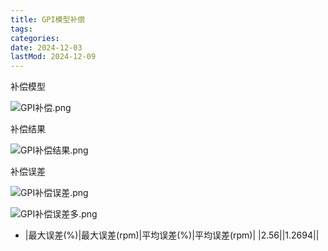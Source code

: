 ```yaml
---
title: GPI模型补偿
tags:
categories:
date: 2024-12-03
lastMod: 2024-12-09
---
```

补偿模型

![GPI补偿.png](/assets/gpi补偿_1732783225969_0.png)

补偿结果

![GPI补偿结果.png](/assets/gpi补偿结果_1732783230768_0.png)

补偿误差

![GPI补偿误差.png](/assets/gpi补偿误差_1733472037341_0.png)

![GPI补偿误差多.png](/assets/gpi补偿误差多_1733469287056_0.png)

  + |最大误差(%)|最大误差(rpm)|平均误差(%)|平均误差(rpm)|
|2.56||1.2694||
